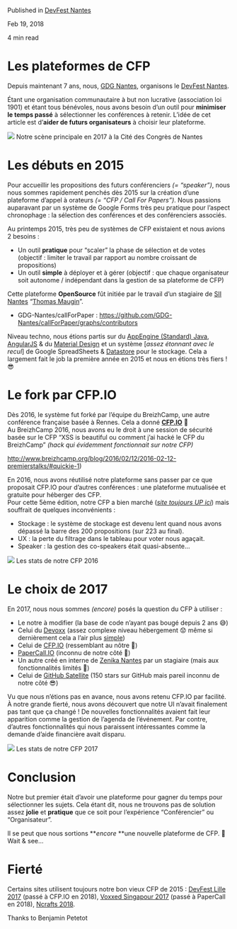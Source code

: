Published in [DevFest Nantes](https://medium.com/devfest-nantes)

Feb 19, 2018

4 min read

# Les plateformes de CFP

Depuis maintenant 7 ans, nous, [GDG Nantes](http://gdgnantes.com/), organisons le [DevFest Nantes](https://devfest.gdgnantes.com/).

Étant une organisation communautaire à but non lucrative (association loi 1901) et étant tous bénévoles, nous avons besoin d’un outil pour **minimiser le temps passé** à sélectionner les conférences à retenir. L’idée de cet article est d’**aider de futurs organisateurs** à choisir leur plateforme.

![](https://miro.medium.com/max/1400/1*E5l90fTbUcnGdEqDkCU1Tg.jpeg)
Notre scène principale en 2017 à la Cité des Congrès de Nantes

# Les débuts en 2015

Pour accueillir les propositions des futurs conférenciers _(= “speaker”)_, nous nous sommes rapidement penchés dès 2015 sur la création d’une plateforme d’appel à orateurs _(= “CFP / Call For Papers”)_. Nous passions auparavant par un système de Google Forms très peu pratique pour l’aspect chronophage : la sélection des conférences et des conférenciers associés.

Au printemps 2015, très peu de systèmes de CFP existaient et nous avions 2 besoins :

*   Un outil **pratique** pour “scaler” la phase de sélection et de votes (objectif : limiter le travail par rapport au nombre croissant de propositions)
*   Un outil **simple** à déployer et à gérer (objectif : que chaque organisateur soit autonome / indépendant dans la gestion de sa plateforme de CFP)

Cette plateforme **OpenSource** fût initiée par le travail d’un stagiaire de [SII Nantes](https://twitter.com/SII_Atlantique) “[Thomas Maugin](https://twitter.com/TMaugin)”.

- GDG-Nantes/callForPaper : https://github.com/GDG-Nantes/callForPaper/graphs/contributors

Niveau techno, nous étions partis sur du [AppEngine (Standard) Java](https://cloud.google.com/appengine/docs/java/), [AngularJS](https://angularjs.org/) & du [Material Design](https://material.io/) et un système [_assez étonnant avec le recul_] de Google SpreadSheets & [Datastore](https://cloud.google.com/datastore/) pour le stockage. Cela a largement fait le job la première année en 2015 et nous en étions très fiers ! 😎

# Le fork par CFP.IO

Dès 2016, le système fut forké par l’équipe du BreizhCamp, une autre conférence française basée à Rennes. Cela a donné [**CFP.IO**](http://cfp.io) **📣**  
Au BreizhCamp 2016, nous avons eu le droit à une session de sécurité basée sur le CFP “XSS is beautiful ou comment j’ai hacké le CFP du BreizhCamp” _(hack qui évidemment fonctionnait sur notre CFP)_

http://www.breizhcamp.org/blog/2016/02/12/2016-02-12-premierstalks/#quickie-1)

En 2016, nous avons réutilisé notre plateforme sans passer par ce que proposait CFP.IO pour d’autres conférences : une plateforme mutualisée et gratuite pour héberger des CFP.  
Pour cette 5ème édition, notre CFP a bien marché ([_site toujours UP ici_](https://devfestnantes2015-cfp.appspot.com)) mais souffrait de quelques inconvénients :

*   Stockage : le système de stockage est devenu lent quand nous avons dépassé la barre des 200 propositions (sur 223 au final).
*   UX : la perte du filtrage dans le tableau pour voter nous agaçait.
*   Speaker : la gestion des co-speakers était quasi-absente…

![](https://miro.medium.com/max/1400/1*TWYVMIKD6XVj1dEf6PE1Gw.png)
Les stats de notre CFP 2016

# Le choix de 2017

En 2017, nous nous sommes _(encore)_ posés la question du CFP à utiliser :

*   Le notre à modifier (la base de code n’ayant pas bougé depuis 2 ans 😅)
*   Celui du [Devoxx](https://github.com/nicmarti/cfp-devoxx) (assez complexe niveau hébergement 😟 même si dernièrement cela a l’air plus [simple](https://www.clever-cloud.com/blog/features/2018/01/30/manage-cfp/))
*   Celui de [CFP.IO](https://github.com/cfpio/callForPapers) (ressemblant au nôtre 🤔)
*   [PaperCall.IO](https://www.papercall.io/) (inconnu de notre côté 🤠)
*   Un autre créé en interne de [Zenika Nantes](https://nantes.zenika.com) par un stagiaire (mais aux fonctionnalités limités 🐣)
*   Celui de [GitHub Satellite](https://github.com/rubycentral/cfp-app) (150 stars sur GitHub mais pareil inconnu de notre côté 😎)

Vu que nous n’étions pas en avance, nous avons retenu CFP.IO par facilité. À notre grande fierté, nous avons découvert que notre UI n’avait finalement pas tant que ça changé ! De nouvelles fonctionnalités avaient fait leur apparition comme la gestion de l’agenda de l’événement. Par contre, d’autres fonctionnalités qui nous paraissent intéressantes comme la demande d’aide financière avait disparu.

![](https://miro.medium.com/max/1400/1*96xcBd6l-hznvAJf-vfQag.png)
Les stats de notre CFP 2017

# Conclusion

Notre but premier était d’avoir une plateforme pour gagner du temps pour sélectionner les sujets. Cela étant dit, nous ne trouvons pas de solution assez **jolie** et **pratique** que ce soit pour l’expérience “Conférencier” ou “Organisateur”.

Il se peut que nous sortions **_encore_ **une nouvelle plateforme de CFP. 🚀  
Wait & see…

# Fierté

Certains sites utilisent toujours notre bon vieux CFP de 2015 : [DevFest Lille 2017](https://cfp.gdglille.org) (passé à CFP.IO en 2018), [Voxxed Singapour 2017](https://cfp-singapore.appspot.com) (passé à PaperCall en 2018), [Ncrafts 2018](http://cfp.ncrafts.io/).

Thanks to Benjamin Petetot